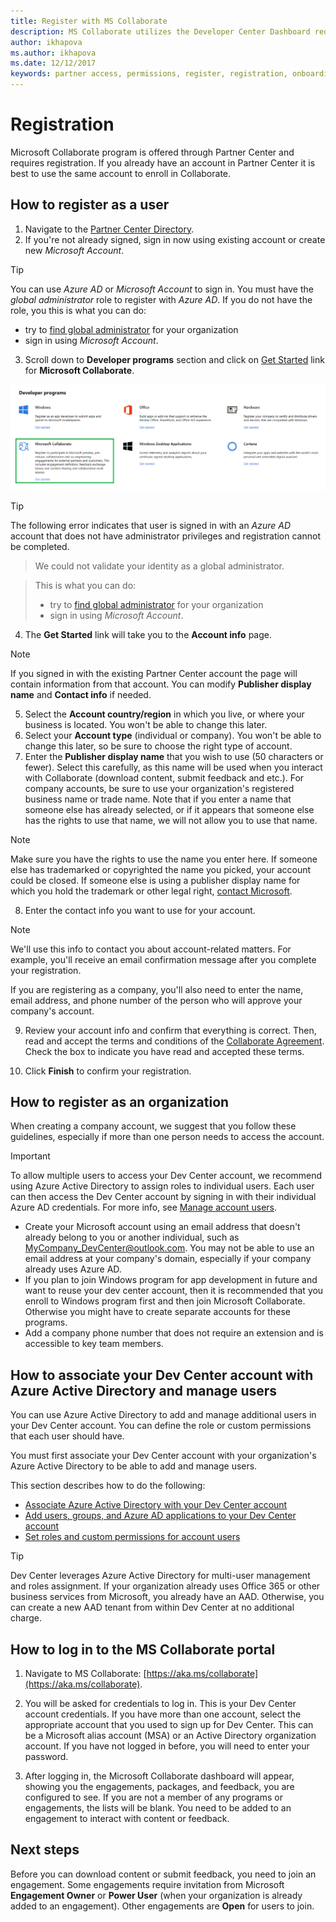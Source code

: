 ```yaml
---
title: Register with MS Collaborate
description: MS Collaborate utilizes the Developer Center Dashboard requiring an individual Microsoft Account (MSA) or an organization with Azure Active Directory set up.
author: ikhapova
ms.author: ikhapova
ms.date: 12/12/2017
keywords: partner access, permissions, register, registration, onboarding, partner feedback, build downloads, downloading specs, bugs, Microsoft Connect, SysDev Bug, Dev Center bugs
---
```


# Registration

Microsoft Collaborate program is offered through Partner Center and requires registration. If you already have an account in Partner Center it is best to use the same account to enroll in Collaborate. 

## How to register as a user

1.  Navigate to the [Partner Center Directory](https://partner.microsoft.com/en-us/dashboard/directory).
2.  If you're not already signed, sign in now using existing account or create new *Microsoft Account*. 

  > [!TIP]
  > You can use *Azure AD* or *Microsoft Account* to sign in. You must have the *global administrator* role to register with *Azure AD*. If you do not have the role, you this is what you can do:
  > * try to [find global administrator](troubleshooting#how-to-find-global-administrator-for-your-organization) for your organization
  > * sign in using *Microsoft Account*. 

3.  Scroll down to **Developer programs** section and click on [Get Started](https://partner.microsoft.com/en-us/dashboard/registration/collaborate) link for **Microsoft Collaborate**. 

  ![Get Started](images/PartnerCenterDirectory.png)

  > [!TIP]
  > The following error indicates that user is signed in with an *Azure AD* account that does not have administrator privileges and registration cannot be completed. 
  > > We could not validate your identity as a global administrator. 
  
  > This is what you can do:
  >  * try to [find global administrator](troubleshooting#how-to-find-global-administrator-for-your-organization) for your organization
  >  * sign in using *Microsoft Account*. 

4.  The **Get Started** link will take you to the **Account info** page. 

  > [!NOTE]
  > If you signed in with the existing Partner Center account the page will contain information from that account. You can modify **Publisher display name** and **Contact info** if needed.
  
5.  Select the **Account country/region** in which you live, or where your business is located. You won't be able to change this later.
6.  Select your **Account type** (individual or company). You won't be able to change this later, so be sure to choose the right type of account.
7.  Enter the **Publisher display name** that you wish to use (50 characters or fewer). Select this carefully, as this name will be used when you interact with Collaborate (download content, submit feedback and etc.). For company accounts, be sure to use your organization's registered business name or trade name. Note that if you enter a name that someone else has already selected, or if it appears that someone else has the rights to use that name, we will not allow you to use that name. 

  > [!NOTE]
  > Make sure you have the rights to use the name you enter here. If someone else has trademarked or copyrighted the name you picked, your account could be closed. If someone else is using a publisher display name for which you hold the trademark or other legal right, [contact Microsoft](http://go.microsoft.com/fwlink/p/?LinkId=233777).    

8.  Enter the contact info you want to use for your account.

  > [!NOTE]
  > We'll use this info to contact you about account-related matters. For example, you'll receive an email confirmation message after you complete your registration.

   If you are registering as a company, you'll also need to enter the name, email address, and phone number of the person who will approve your company's account.

9.  Review your account info and confirm that everything is correct. Then, read and accept the terms and conditions of the [Collaborate Agreement](https://go.microsoft.com/fwlink/?linkid=849107). Check the box to indicate you have read and accepted these terms.

10.  Click **Finish** to confirm your registration.  

## How to register as an organization

When creating a company account, we suggest that you follow these guidelines, especially if more than one person needs to access the account.

> [!IMPORTANT]
> To allow multiple users to access your Dev Center account, we recommend using Azure Active Directory to assign roles to individual users. Each user can then access the Dev Center account by signing in with their individual Azure AD credentials. For more info, see [Manage account users](/windows/uwp/publish/manage-account-users).

-   Create your Microsoft account using an email address that doesn't already belong to you or another individual, such as MyCompany_DevCenter@outlook.com. You may not be able to use an email address at your company's domain, especially if your company already uses Azure AD.
-   If you plan to join Windows program for app development in future and want to reuse your dev center account, then it is recommended that you enroll to Windows program first and then join Microsoft Collaborate. Otherwise you might have to create separate accounts for these programs.
-   Add a company phone number that does not require an extension and is accessible to key team members.

## How to associate your Dev Center account with Azure Active Directory and manage users

You can use Azure Active Directory to add and manage additional users in your Dev Center account. You can define the role or custom permissions that each user should have. 

You must first associate your Dev Center account with your organization's Azure Active Directory to be able to add and manage users. 

This section describes how to do the following:

-   [Associate Azure Active Directory with your Dev Center account](/windows/uwp/publish/associate-azure-ad-with-dev-center)
-   [Add users, groups, and Azure AD applications to your Dev Center account](/windows/uwp/publish/add-users-groups-and-azure-ad-applications)
-   [Set roles and custom permissions for account users](/windows/uwp/publish/set-custom-permissions-for-account-users)

> [!TIP]
> Dev Center leverages Azure Active Directory for multi-user management and roles assignment. If your organization already uses Office 365 or other business services from Microsoft, you already have an AAD. Otherwise, you can create a new AAD tenant from within Dev Center at no additional charge.

## How to log in to the MS Collaborate portal

1. Navigate to MS Collaborate: [https://aka.ms/collaborate](https://aka.ms/collaborate).

2.	You will be asked for credentials to log in. This is your Dev Center account credentials. If you have more than one account, select the appropriate account that you used to sign up for Dev Center. This can be a Microsoft alias account (MSA) or an Active Directory organization account. If you have not logged in before, you will need to enter your password.

3. After logging in, the Microsoft Collaborate dashboard will appear, showing you the engagements, packages, and feedback, you are configured to see. If you are not a member of any programs or engagements, the lists will be blank. You need to be added to an engagement to interact with content or feedback. 

## Next steps

Before you can download content or submit feedback, you need to join an engagement. Some engagements require invitation from Microsoft **Engagement Owner** or **Power User** (when your organization is already added to an engagement). Other engagements are **Open** for users to join.
